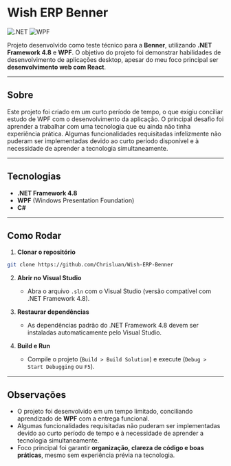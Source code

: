 # Wish ERP Benner

![.NET](https://img.shields.io/badge/.NET-Framework%204.8-blue) ![WPF](https://img.shields.io/badge/WPF-UI-lightgrey)

Projeto desenvolvido como teste técnico para a **Benner**, utilizando **.NET Framework 4.8** e **WPF**. O objetivo do projeto foi demonstrar habilidades de desenvolvimento de aplicações desktop, apesar do meu foco principal ser **desenvolvimento web com React**.

---

## Sobre

Este projeto foi criado em um curto período de tempo, o que exigiu conciliar estudo de WPF com o desenvolvimento da aplicação. O principal desafio foi aprender a trabalhar com uma tecnologia que eu ainda não tinha experiência prática. Algumas funcionalidades requisitadas infelizmente não puderam ser implementadas devido ao curto período disponível e à necessidade de aprender a tecnologia simultaneamente.

---

## Tecnologias

* **.NET Framework 4.8**
* **WPF** (Windows Presentation Foundation)
* **C#**

---

## Como Rodar

1. **Clonar o repositório**

```bash
git clone https://github.com/Chrisluan/Wish-ERP-Benner
```

2. **Abrir no Visual Studio**

   * Abra o arquivo `.sln` com o Visual Studio (versão compatível com .NET Framework 4.8).

3. **Restaurar dependências**

   * As dependências padrão do .NET Framework 4.8 devem ser instaladas automaticamente pelo Visual Studio.

4. **Build e Run**

   * Compile o projeto (`Build > Build Solution`) e execute (`Debug > Start Debugging` ou `F5`).

---

## Observações

* O projeto foi desenvolvido em um tempo limitado, conciliando aprendizado de **WPF** com a entrega funcional.
* Algumas funcionalidades requisitadas não puderam ser implementadas devido ao curto período de tempo e à necessidade de aprender a tecnologia simultaneamente.
* Foco principal foi garantir **organização, clareza de código e boas práticas**, mesmo sem experiência prévia na tecnologia.
